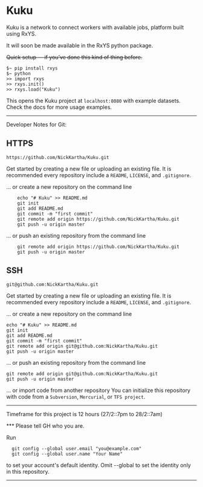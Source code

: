 # Kuku

Kuku is a network to connect workers with available jobs, platform built using RxYS.

It will soon be made available in the RxYS python package.

<strike>Quick setup — if you’ve done this kind of thing before.</strike>

```
$~ pip install rxys
$~ python
>> import rxys
>> rxys.init()
>> rxys.load("Kuku")
```
This opens the Kuku project at `localhost:8080` with example datasets.
Check the docs for more usage examples.

<hr/>

Developer Notes for Git:

## HTTPS
`https://github.com/NickKartha/Kuku.git`

Get started by creating a new file or uploading an existing file. 
It is recommended every repository include a `README`, `LICENSE`, and `.gitignore`.

…   or create a new repository on the command line

```
    echo "# Kuku" >> README.md
    git init
    git add README.md
    git commit -m "first commit"
    git remote add origin https://github.com/NickKartha/Kuku.git
    git push -u origin master
```
…   or push an existing repository from the command line

```
    git remote add origin https://github.com/NickKartha/Kuku.git
    git push -u origin master
```

## SSH
`git@github.com:NickKartha/Kuku.git`

Get started by creating a new file or uploading an existing file. 
It is recommended every repository include a `README`, `LICENSE`, and `.gitignore`.

…   or create a new repository on the command line

```
echo "# Kuku" >> README.md
git init
git add README.md
git commit -m "first commit"
git remote add origin git@github.com:NickKartha/Kuku.git
git push -u origin master
```
…   or push an existing repository from the command line

```
git remote add origin git@github.com:NickKartha/Kuku.git
git push -u origin master
```

…   or import code from another repository
You can initialize this repository with code from a `Subversion`, `Mercurial`, or `TFS project`.

<hr/>

Timeframe for this project is 12 hours (27/2::7pm to 28/2::7am)

*** Please tell GH who you are.

Run
```
  git config --global user.email "you@example.com"
  git config --global user.name "Your Name"
```
to set your account's default identity.
Omit --global to set the identity only in this repository.

<hr/>